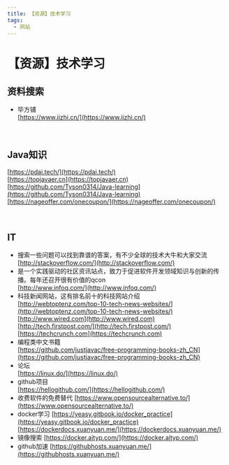 ```yaml
---
title: 【资源】技术学习
tags:
  - 网站
---
```

#  【资源】技术学习
## 资料搜索
- 毕方铺    
  [https://www.iizhi.cn/](https://www.iizhi.cn/)

<br>

## Java知识
[https://pdai.tech/](https://pdai.tech/)  
[https://topjavaer.cn](https://topjavaer.cn)  
[https://github.com/Tyson0314/Java-learning](https://github.com/Tyson0314/Java-learning)  
[https://nageoffer.com/onecoupon/](https://nageoffer.com/onecoupon/)

<br>

## IT
- 搜索一些问题可以找到靠谱的答案，有不少全球的技术大牛和大家交流  
  [http://stackoverflow.com/](http://stackoverflow.com/)  
- 是一个实践驱动的社区资讯站点，致力于促进软件开发领域知识与创新的传播。每年还召开很有价值的qcon  
  [http://www.infoq.com/](http://www.infoq.com/)  
- 科技新闻网站，这有排名前十的科技网站介绍  
  [http://webtoptenz.com/top-10-tech-news-websites/](http://webtoptenz.com/top-10-tech-news-websites/)  
  [http://www.wired.com](http://www.wired.com)  
  [http://tech.firstpost.com/](http://tech.firstpost.com/)  
  [https://techcrunch.com](https://techcrunch.com)  
- 编程类中文书籍  
  [https://github.com/justjavac/free-programming-books-zh_CN](https://github.com/justjavac/free-programming-books-zh_CN)
- 论坛  
  [https://linux.do/](https://linux.do/)  
- github项目  
  [https://hellogithub.com/](https://hellogithub.com/)  
- 收费软件的免费替代
  [https://www.opensourcealternative.to/](https://www.opensourcealternative.to/)  
- docker学习
  [https://yeasy.gitbook.io/docker_practice](https://yeasy.gitbook.io/docker_practice)  
  [https://dockerdocs.xuanyuan.me/](https://dockerdocs.xuanyuan.me/)  
- 镜像搜索
  [https://docker.aityp.com/](https://docker.aityp.com/)  
- github加速
  [https://githubhosts.xuanyuan.me/](https://githubhosts.xuanyuan.me/)  
